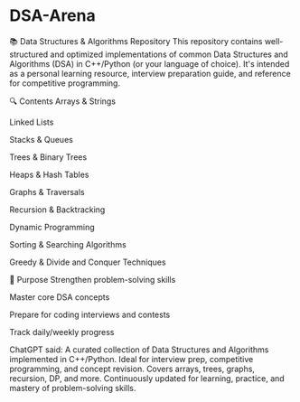 # DSA-Arena
📚 Data Structures & Algorithms Repository
This repository contains well-structured and optimized implementations of common Data Structures and Algorithms (DSA) in C++/Python (or your language of choice). It's intended as a personal learning resource, interview preparation guide, and reference for competitive programming.

🔍 Contents
Arrays & Strings

Linked Lists

Stacks & Queues

Trees & Binary Trees

Heaps & Hash Tables

Graphs & Traversals

Recursion & Backtracking

Dynamic Programming

Sorting & Searching Algorithms

Greedy & Divide and Conquer Techniques

🚀 Purpose
Strengthen problem-solving skills

Master core DSA concepts

Prepare for coding interviews and contests

Track daily/weekly progress



ChatGPT said:
A curated collection of Data Structures and Algorithms implemented in C++/Python. Ideal for interview prep, competitive programming, and concept revision. Covers arrays, trees, graphs, recursion, DP, and more. Continuously updated for learning, practice, and mastery of problem-solving skills.
